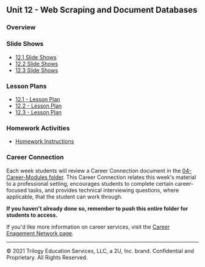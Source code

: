 ## Unit 12 - Web Scraping and Document Databases

### Overview

### Slide Shows

* [12.1 Slide Shows](https://docs.google.com/presentation/d/1PSATuHbeajlIU-D8D_NAP_6kGfIAVHZcpl7KBLjOwzo)
* [12.2 Slide Shows](https://docs.google.com/presentation/d/13y-zxFjmDdW8J0FWDn8cbc1AOOS78B-renQpaY58zUg)
* [12.3 Slide Shows](https://docs.google.com/presentation/d/1BWKWJoy_Cx2WXCZnBjZKTneoZr2l90MD5DQ8-B5m7NQ)

### Lesson Plans

* [12.1 - Lesson Plan](1/LessonPlan.md)
* [12.2 - Lesson Plan](2/LessonPlan.md)
* [12.3 - Lesson Plan](3/LessonPlan.md)

### Homework Activities

* [Homework Instructions](../../02-Homework/12-Web-Scraping-and-Document-Databases/Instructions/README.md)

### Career Connection

Each week students will review a Career Connection document in the [04-Career-Modules folder](../../04-Career-Modules/). This Career Connection relates this week's material to a professional setting, encourages students to complete certain career-focused tasks, and provides technical interviewing questions, where applicable, that the student can work through.

**If you haven't already done so, remember to push this entire folder for students to access.**

If you'd like more information on career services, visit the [Career Enagement Network page](https://careernetwork.2u.com/?utm_medium=Academics&utm_source=boot_camp).

- - -

© 2021 Trilogy Education Services, LLC, a 2U, Inc. brand. Confidential and Proprietary. All Rights Reserved.
